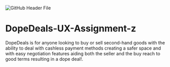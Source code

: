 ![GitHub Header File](https://i.ibb.co/2Yqg9nP/githeader.png)

# DopeDeals-UX-Assignment-z
DopeDeals is for anyone looking to buy or sell second-hand goods with the ability to deal with cashless payment methods creating a safer space and with easy negotiation features aiding both the seller and the buy reach to good terms resulting in a dope deal!.
